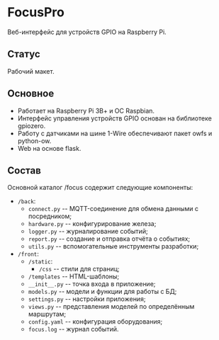 # FocusPro

Веб-интерфейс для устройств GPIO на Raspberry Pi.

## Статус

Рабочий макет.

## Основное

- Работает на Raspberry Pi 3В+ и ОС Raspbian.
- Интерфейс управления устройств GPIO основан на библиотеке gpiozero.
- Работу с датчиками на шине 1-Wire обеспечивают пакет owfs и python-ow.
- Web на основе flask.

## Состав

Основной каталог /focus содержит следующие компоненты:
- `/back`:
  - `connect.py` -- MQTT-соединение для обмена данными с посредником;
  - `hardware.py` -- конфигурирование железа;
  - `logger.py` -- журналирование событий;
  - `report.py` -- создание и отправка отчёта о событиях;
  - `utils.py` -- вспомогательные инструменты разработки;
- `/front`:
  - `/static`:
    - `/css` -- стили для страниц;
  - `/templates` -- HTML-шаблоны;
  - `__init__.py` -- точка входа в приложение;
  - `models.py` -- модели и функции для работы с БД;
  - `settings.py` -- настройки приложения;
  - `views.py` -- представления моделей по определённым маршрутам;
  - `config.yaml` -- конфигурация оборудования;
  - `focus.log` -- журнал событий.

